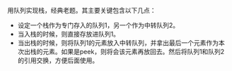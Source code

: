 用队列实现栈，经典老题。其主要关键包含以下几点：

- 设定一个栈作为专门存入的队列1，另一个作为中转队列2。
- 当入栈的时候，则直接存放进队列1。
- 当出栈的时候，则将队列1的元素放入中转队列，并拿出最后一个元素作为本次出栈的元素。如果是peek，则将会该元素再放回去。然后将队列1和队列2的引用交换，方便后面使用。